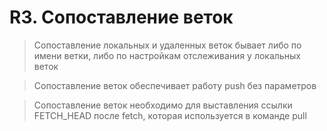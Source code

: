 # R3. Сопоставление веток

> Сопоставление локальных и удаленных веток бывает либо по имени ветки, либо по настройкам отслеживания у локальных веток

> Сопоставление веток обеспечивает работу push без параметров

> Сопоставление веток необходимо для выставления ссылки FETCH_HEAD после fetch, которая используется в команде pull